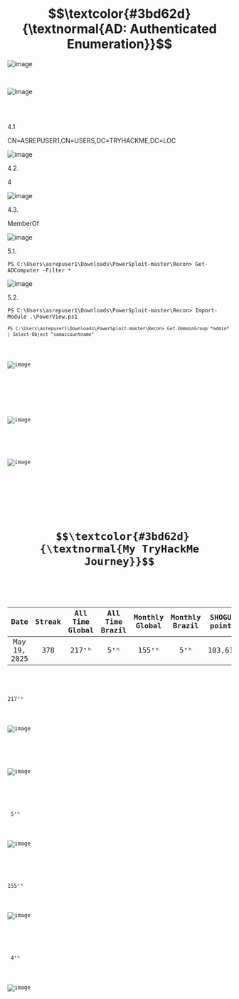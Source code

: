 <h1 align="center"> $$\textcolor{#3bd62d}{\textnormal{AD: Authenticated Enumeration}}$$</h1>


![image](https://github.com/user-attachments/assets/8d1fb5ea-885d-4ae5-8643-9a2f84b20f52)

<br>


![image](https://github.com/user-attachments/assets/4af88a30-2c41-49c8-846b-1c8b1e0877b0)


<br>


<br>

<p>4.1</p>
<p>CN=ASREPUSER1,CN=USERS,DC=TRYHACKME,DC=LOC</p>

![image](https://github.com/user-attachments/assets/539c3d5c-2540-43c2-b0f9-c9d2f18ea85f)

<p>4.2.</p>
<p>4</p>

![image](https://github.com/user-attachments/assets/22b58aba-9dc9-42c3-a4a7-7037c23acbab)


<p>4.3.</p>
<p>MemberOf</p>

![image](https://github.com/user-attachments/assets/a07f3631-5ffc-45a0-9bfa-c3278bd6658d)



<p>5.1.</p>

<p><code>PS C:\Users\asrepuser1\Downloads\PowerSploit-master\Recon> Get-ADComputer -Filter * </code></p>

![image](https://github.com/user-attachments/assets/0305ec16-8e55-44a2-83b0-cfe4c2c5110f)



<p>5.2.</p>
<p><code>PS C:\Users\asrepuser1\Downloads\PowerSploit-master\Recon> Import-Module .\PowerView.ps1<br><br><code>PS C:\Users\asrepuser1\Downloads\PowerSploit-master\Recon> Get-DomainGroup *admin* | Select-Object "samaccountname"</code> 
</p>

![image](https://github.com/user-attachments/assets/1c822d29-7e3a-48a5-8457-336fefee72ca)


<br>
<br>

![image](https://github.com/user-attachments/assets/3fce76be-8301-4c92-ad47-1b4bf6dcdde3)

<br>

![image](https://github.com/user-attachments/assets/9a3408af-f734-4d68-b1a3-209c3711213a)


<br>

<br>


<h1 align="center"> $$\textcolor{#3bd62d}{\textnormal{My TryHackMe Journey}}$$</h1>


<div align="center">

| Date<br>          |  Streak<br>|   All Time<br>Global   |   All Time<br>Brazil |  Monthly<br>Global   |  Monthly<br>Brazil   |  SHOGUN<br>points  |   Rooms<br>completed  |  Badges<br> |
| :---------------: | :--------: | :--------------------: | :------------------: | :------------------: | :------------------: | :----------------: | :-------------------: | :---------: |
| May 19, 2025      |     378    |          217ᵗʰ         |            5ᵗʰ       |        155ᵗʰ         |           5ᵗʰ        |       103,613      |             739      |    62       |

</div>


<p>217ᵗʰ</p>

![image](https://github.com/user-attachments/assets/031d9bc4-dc5e-4de5-a078-35701fb8305b)

<br>


![image](https://github.com/user-attachments/assets/49d201d3-db2c-4b13-b0e0-84e6b4417a1b)

<br>

<p> 5ᵗʰ</p>

![image](https://github.com/user-attachments/assets/84bd8596-e200-41a1-85e8-866b18af6127)

<br>

<p>155ᵗʰ</p>

![image](https://github.com/user-attachments/assets/67f14c28-1055-4b5e-8e4f-e14ce70f7a5c)

<br>

<p> 4ᵗʰ</p>

![image](https://github.com/user-attachments/assets/83b67ffd-d265-4610-9db4-6d180e0dee1f)




